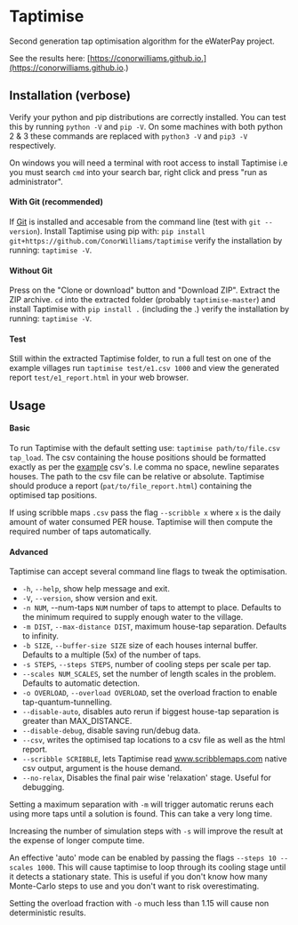 # Taptimise
Second generation tap optimisation algorithm for the eWaterPay project.

See the results here: [https://conorwilliams.github.io.](https://conorwilliams.github.io.)

## Installation (verbose)
Verify your python and pip distributions are correctly installed. You can test this by running `python -V` and `pip -V`. On some machines with both python 2 & 3 these commands are replaced with `python3 -V` and `pip3 -V` respectively.

On windows you will need a terminal with root access to install Taptimise i.e you must search `cmd` into your search bar, right click and press "run as administrator".

#### With Git (recommended)

If [Git](https://git-scm.com/download/win) is installed and accesable from the command line (test with `git --version`). Install Taptimise using pip with: `pip install git+https://github.com/ConorWilliams/taptimise` verify the installation by running: `taptimise -V`.

#### Without Git

Press on the "Clone or download" button and "Download ZIP". Extract the ZIP archive. `cd` into the extracted folder (probably `taptimise-master`) and install Taptimise with `pip install .` (including the .) verify the installation by running: `taptimise -V`.

#### Test

Still within the extracted Taptimise folder, to run a full test on one of the example villages run `taptimise test/e1.csv 1000` and view the generated report `test/e1_report.html` in your web browser.

## Usage

#### Basic
To run Taptimise with the default setting use:
`taptimise path/to/file.csv tap_load`. The csv containing the house positions
should be formatted exactly as per the
[example](https://github.com/ConorWilliams/taptimise/tree/master/test) csv's.
I.e comma no space, newline separates houses. The path to the csv file can be
relative or absolute. Taptimise should produce a report
(`pat/to/file_report.html`) containing the optimised tap positions.

If using scribble maps `.csv` pass the flag `--scribble x` where `x` is the daily amount of water consumed PER house. Taptimise will then compute the required number of taps automatically. 

#### Advanced

Taptimise can accept several command line flags to tweak the optimisation.

*  `-h`, `--help`, show help message and exit.
*  `-V`, `--version`, show version and exit.
*  `-n NUM`, --num-taps `NUM` number of taps to attempt to place. Defaults to the minimum required to supply enough water to the village.
*  `-m DIST`, `--max-distance DIST`, maximum house-tap separation. Defaults to infinity.
*  `-b SIZE`, `--buffer-size SIZE` size of each houses internal buffer. Defaults to a multiple (5x) of the number of taps.
*  `-s STEPS`, `--steps STEPS`, number of cooling steps per scale per tap.
* `--scales NUM_SCALES`, set the number of length scales in the problem. Defaults to automatic detection.
* `-o OVERLOAD`, `--overload OVERLOAD`, set the overload fraction to enable tap-quantum-tunnelling.
* `--disable-auto`, disables auto rerun if biggest house-tap separation is greater than MAX_DISTANCE.
* `--disable-debug`, disable saving run/debug data.
* `--csv`, writes the optimised tap locations to a csv file as well as the html report.
* `--scribble SCRIBBLE`, lets Taptimise read www.scribblemaps.com native csv output, argument is the house demand.
* `--no-relax`, Disables the final pair wise 'relaxation' stage. Useful for debugging.


Setting a maximum separation with `-m` will trigger automatic reruns each using more taps until a solution is found. This can take a very long time.

Increasing the number of simulation steps with `-s` will improve the result at the expense of longer compute time.

An effective 'auto' mode can be enabled by passing the flags `--steps 10 --scales 1000`. This will cause taptimise to loop through its cooling stage until it detects a stationary state. This is useful if you don't know how many Monte-Carlo steps to use and you don't want to risk overestimating.

Setting the overload fraction with `-o` much less than 1.15 will cause non deterministic results.
